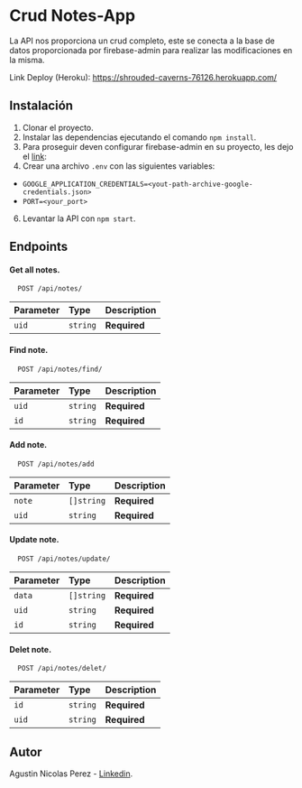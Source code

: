 
# Crud Notes-App

La API nos proporciona un crud  completo, este se conecta a la base de datos proporcionada por firebase-admin para realizar las modificaciones en la misma.

Link Deploy (Heroku): https://shrouded-caverns-76126.herokuapp.com/

## Instalación

1. Clonar el proyecto.
2. Instalar las dependencias ejecutando el comando `npm install`.
3. Para proseguir deven configurar firebase-admin en su proyecto, les dejo el [link](https://firebase.google.com/docs/admin/setup): 
3. Crear una archivo `.env` con las siguientes variables: 
 - `GOOGLE_APPLICATION_CREDENTIALS=<yout-path-archive-google-credentials.json>`
 - `PORT=<your_port>`
6. Levantar la API con `npm start`.

## Endpoints

#### Get all notes.

```http
  POST /api/notes/
```

| Parameter | Type     | Description                |
| :-------- | :------- | :------------------------- |
| `uid` | `string` | **Required** |

#### Find note.

```http
  POST /api/notes/find/
```

| Parameter | Type     | Description                |
| :-------- | :------- | :------------------------- |
| `uid` | `string` | **Required** |
| `id` | `string` | **Required** |

#### Add note.

```http
  POST /api/notes/add
```

| Parameter | Type     | Description                |
| :-------- | :------- | :------------------------- |
| `note` | `[]string` | **Required** |
| `uid` | `string` | **Required** |

#### Update note.

```http
  POST /api/notes/update/
```

| Parameter | Type     | Description                |
| :-------- | :------- | :------------------------- |
| `data` | `[]string` | **Required** |
| `uid` | `string` | **Required** |
| `id` | `string` | **Required** |

#### Delet note.

```http
  POST /api/notes/delet/
```

| Parameter | Type     | Description                |
| :-------- | :------- | :------------------------- |
| `id` | `string` | **Required** |
| `uid` | `string` | **Required** |

## Autor

Agustin Nicolas Perez - [Linkedin](https://www.linkedin.com/in/agustinperez-front-end-developer/).
